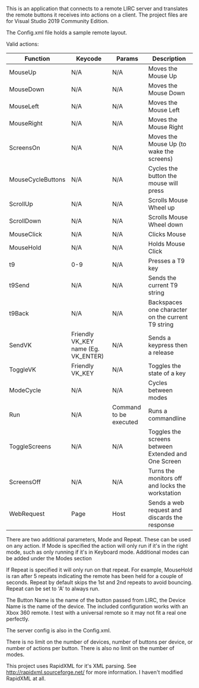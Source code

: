 This is an application that connects to a remote LIRC server and translates the remote buttons it receives into actions on a client. The project files are for Visual Studio 2019 Community Edition.

The Config.xml file holds a sample remote layout.


Valid actions:

| Function | Keycode | Params | Description |
| --- | --- | --- | --- |
| MouseUp | N/A | N/A | Moves the Mouse Up |
| MouseDown | N/A | N/A | Moves the Mouse Down |
| MouseLeft | N/A | N/A | Moves the Mouse Left |
| MouseRight | N/A | N/A | Moves the Mouse Right |
| ScreensOn | N/A | N/A | Moves the Mouse Up (to wake the screens) |
| MouseCycleButtons | N/A | N/A | Cycles the button the mouse will press |
| ScrollUp | N/A | N/A | Scrolls Mouse Wheel up |
| ScrollDown | N/A | N/A | Scrolls Mouse Wheel down |
| MouseClick | N/A | N/A | Clicks Mouse |
| MouseHold | N/A | N/A | Holds Mouse Click |
| t9 | 0-9 | N/A | Presses a T9 key |
| t9Send| N/A | N/A | Sends the current T9 string |
| t9Back | N/A | N/A |Backspaces one character on the current T9 string |
| SendVK | Friendly VK_KEY name (Eg. VK_ENTER) | N/A | Sends a keypress then a release |
| ToggleVK| Friendly VK_KEY | N/A | Toggles the state of a key |
| ModeCycle | N/A | N/A | Cycles between modes |
| Run | N/A | Command to be executed | Runs a commandline |
| ToggleScreens | N/A | N/A | Toggles the screens between Extended  and One Screen |
| ScreensOff | N/A | N/A | Turns the monitors off and locks the workstation |
| WebRequest | Page | Host | Sends a web request and discards the response |

There are two additional parameters, Mode and Repeat. These can be used on any action.
If Mode is specified the action will only run if it's in the right mode, such as only running if it's in Keyboard mode. Additional modes can be added under the Modes section

If Repeat is specified it will only run on that repeat. For example, MouseHold is ran after 5 repeats indicating the remote has been held for a couple of seconds.
Repeat by default skips the 1st and 2nd repeats to avoid bouncing. Repeat can be set to 'A' to always run.

The Button Name is the name of the button passed from LIRC, the Device Name is the name of the device. The included configuration works with an Xbox 360 remote. I test with a universal remote so it may not fit a real one perfectly.

The server config is also in the Config.xml.

There is no limit on the number of devices, number of buttons per device, or number of actions per button. There is also no limit on the number of modes.

This project uses RapidXML for it's XML parsing. See http://rapidxml.sourceforge.net/ for more information. I haven't modified RapidXML at all.
